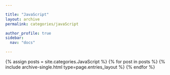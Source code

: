 ```yaml
---

title: "JavaScript"
layout: archive
permalink: categories/javaScript

author_profile: true
sidebar:
  nav: "docs"

---
```


{% assign posts = site.categories.JavaScript %}
{% for post in posts %} 
  {% include archive-single.html type=page.entries_layout %} 
{% endfor %}
